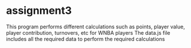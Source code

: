 # assignment3
This program performs different calculations such as points, player value, player contribution,
turnovers, etc for WNBA players
The data.js file includes all the required data to perform the required calculations
